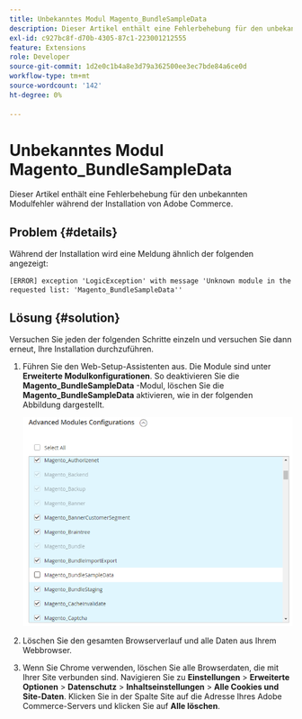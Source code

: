 ```yaml
---
title: Unbekanntes Modul Magento_BundleSampleData
description: Dieser Artikel enthält eine Fehlerbehebung für den unbekannten Modulfehler während der Installation von Adobe Commerce.
exl-id: c927bc8f-d70b-4305-87c1-223001212555
feature: Extensions
role: Developer
source-git-commit: 1d2e0c1b4a8e3d79a362500ee3ec7bde84a6ce0d
workflow-type: tm+mt
source-wordcount: '142'
ht-degree: 0%

---
```


# Unbekanntes Modul Magento_BundleSampleData

Dieser Artikel enthält eine Fehlerbehebung für den unbekannten Modulfehler während der Installation von Adobe Commerce.

## Problem {#details}

Während der Installation wird eine Meldung ähnlich der folgenden angezeigt:

```text
[ERROR] exception 'LogicException' with message 'Unknown module in the requested list: 'Magento_BundleSampleData''
```

## Lösung {#solution}

Versuchen Sie jeden der folgenden Schritte einzeln und versuchen Sie dann erneut, Ihre Installation durchzuführen.

1. Führen Sie den Web-Setup-Assistenten aus. Die Module sind unter  **Erweiterte Modulkonfigurationen**. So deaktivieren Sie die **Magento\_BundleSampleData** -Modul, löschen Sie die **Magento\_BundleSampleData** aktivieren, wie in der folgenden Abbildung dargestellt.

   ![tshooting_bundlesampledata.png](assets/tshoot_bundlesampledata.png)

1. Löschen Sie den gesamten Browserverlauf und alle Daten aus Ihrem Webbrowser.
1. Wenn Sie Chrome verwenden, löschen Sie alle Browserdaten, die mit Ihrer Site verbunden sind.  Navigieren Sie zu **Einstellungen** > **Erweiterte Optionen** > **Datenschutz** > **Inhaltseinstellungen** > **Alle Cookies und Site-Daten**. Klicken Sie in der Spalte Site auf die Adresse Ihres Adobe Commerce-Servers und klicken Sie auf **Alle löschen**.
